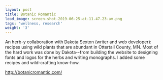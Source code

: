```yaml
---
layout: post
title: Botanic Romantic
lead_image: screen-shot-2019-06-25-at-11.47.23-am.png
tags: 'wellness, research'
weight: '3'
---
```

An herb-y collaboration with Dakota Sexton (writer and web developer): recipes using wild plants that are abundant in Ottertail County, MN. Most of the hard work was done by Dakota--from building the website to designing fonts and logos for the herbs and writing monographs. I added some recipes and wild-crafting know-how. 

<http://botanicromantic.com/>
